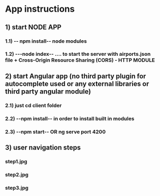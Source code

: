 # App instructions

## 1) start NODE APP
### 1.1) -- npm install-- node modules
### 1.2) ---node index--  .... to start the server with airports.json file + Cross-Origin Resource Sharing (CORS) - HTTP  MODULE
## 
## 2) start Angular app (no third party plugin for autocomplete used or any external libraries or third party angular module)
### 2.1)   just cd client folder 
### 2.2) --npm install-- in order to install built in modules
### 2.3) --npm start-- OR  ng serve  port 4200
## 
## 3) user navigation steps
### step1.jpg
### step2.jpg
### step3.jpg

